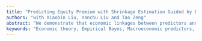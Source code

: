 ```yaml
---
title: "Predicting Equity Premium with Shrinkage Estimation Guided by Economic Theory"
authors: "with Xiaobin Liu, Yanchu Liu and Tao Zeng"
abstract: "We demonstrate that economic linkages between predictors and real economy, along with theory-implied parameter restrictions, can substantially enhance the out-of-sample forecasting performance of equity premium predictions. We introduce a novel empirical Bayes (EB) framework that effectively captures these economic relationships while accommodating theoretical constraints on predictor coefficients. Our proposed EB methodology is data-driven and optimally shrinks coefficient estimates toward an intermediate value between unrestricted OLS estimates and theory-implied restricted estimates. Empirical applications to equity premium prediction reveal improved forecasting performance across numerous established predictors. Using two comprehensive datasets, we document the superior performance of EB forecasting compared to traditional OLS methods. The improvements become particularly pronounced when implementing classic economic constraints following Campbell and Thompson (2008) and Pettenuzzo, Timmermann, and Valkanov (2014). These findings provide new insights into the crucial role of economic theory in time-series predictability and demonstrate how theory-implied parameter restrictions can enhance predictive accuracy. Our results underscore the importance of incorporating economic structure into forecasting models."
keywords: "Economic theory, Empirical Bayes, Macroeconomic predictors, Aggregate market excessive return"
---
```

